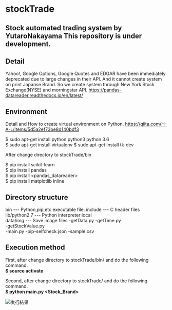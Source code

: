 # stockTrade
Stock automated trading system by YutaroNakayama
This repository is under development.
---

## Detail
Yahoo!, Google Options, Google Quotes and EDGAR have been immediately deprecated due to large changes in their API.
And it cannot create system on print Japanse Brand. 
So we create system through New York Stock Exchange(NYSE) and morningstar API.
<https://pandas-datareader.readthedocs.io/en/latest/>

## Environment
Detail and How to create virtual environment on Python.
<https://qiita.com/H-A-L/items/5d5a2ef73be8d140bdf3>

$ sudo apt-get install python python3 python 3.6  
$ sudo apt-get install virtualenv
$ sudo apt-get install tk-dev

After change directory to stockTrade/bin

$ pip install scikit-learn  
$ pip install pandas  
$ pip install <pandas_datareader>  
$ pip install matplotlib inline  


## Directory structure
bin           --- Python,pip,etc executable file.
include       --- C header files
lib/python2.7 --- Python interpreter
local           
data/img      --- Save image files
   -getData.py
   -getTime.py 				
	 -getStockValue.py	
   -main.py
   -pip-selfcheck.json
   -sample.csv

## Execution method
First, after change directory to stockTrade/bin/ and do the following command.  
**$ source activate**

Second, after change directory to stockTrade/ and do the following command.  
**$ python main.py <Stock_Brand>**  

![実行結果](https://github.com/NakayamaYutaro/stockTrade/blob/master/data/img/sampleTM_exec.png "実行結果")


